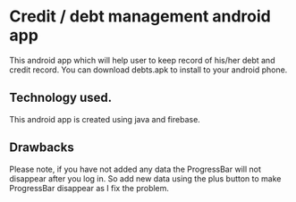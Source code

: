# Credit / debt management android app

This android app which will help user to keep record of his/her debt and credit record.
You can download debts.apk to install to your android phone.

## Technology used.
This android app is created using java and firebase.

## Drawbacks
Please note, if you have not added any data the ProgressBar will not disappear after you log in. So add new data using the plus button to make ProgressBar disappear as I fix the problem.

